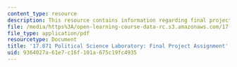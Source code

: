 ```yaml
---
content_type: resource
description: This resource contains information regarding final project assignment
file: /media/https%3A/open-learning-course-data-rc.s3.amazonaws.com/17-871-political-science-laboratory-spring-2012/9364027a61e7c16f101a675c19fc4935_MIT17_871S12_Final.pdf
file_type: application/pdf
resourcetype: Document
title: '17.871 Political Science Laboratory: Final Project Assignment'
uid: 9364027a-61e7-c16f-101a-675c19fc4935
---
```

